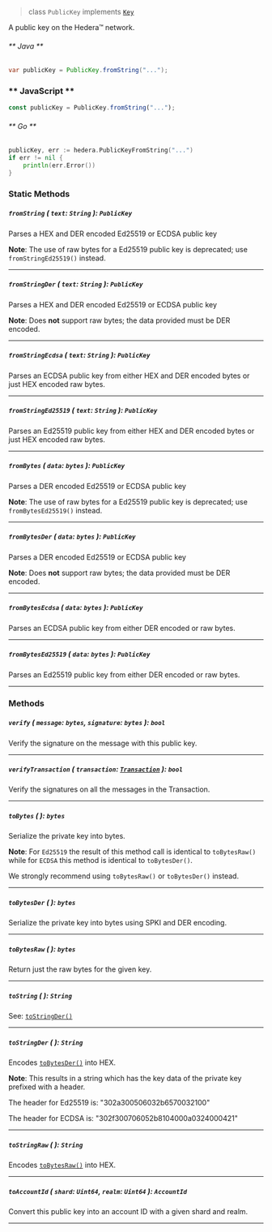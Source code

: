 > class `PublicKey` implements [`Key`](reference/cryptography/Key.md)

A public key on the Hedera™ network.

<!-- tabs:start -->

###### ** Java **

```java
var publicKey = PublicKey.fromString("...");
```

### ** JavaScript **

```javascript
const publicKey = PublicKey.fromString("...");
```

###### ** Go **

```go
publicKey, err := hedera.PublicKeyFromString("...")
if err != nil {
    println(err.Error())
}
```

<!-- tabs:end -->

### Static Methods

##### `fromString` ( `text`: `String` ): `PublicKey`

Parses a HEX and DER encoded Ed25519 or ECDSA public key

**Note**: The use of raw bytes for a Ed25519 public key is deprecated; use `fromStringEd25519()` instead.

---

##### `fromStringDer` ( `text`: `String` ): `PublicKey`

Parses a HEX and DER encoded Ed25519 or ECDSA public key

**Note**: Does **not** support raw bytes; the data provided must be DER encoded.

---

##### `fromStringEcdsa` ( `text`: `String` ): `PublicKey`

Parses an ECDSA public key from either HEX and DER encoded bytes or just HEX encoded raw bytes.

---

##### `fromStringEd25519` ( `text`: `String` ): `PublicKey`

Parses an Ed25519 public key from either HEX and DER encoded bytes or just HEX encoded raw bytes.

---

##### `fromBytes` ( `data`: `bytes` ): `PublicKey`

Parses a DER encoded Ed25519 or ECDSA public key

**Note**: The use of raw bytes for a Ed25519 public key is deprecated; use `fromBytesEd25519()` instead.

---

##### `fromBytesDer` ( `data`: `bytes` ): `PublicKey`

Parses a DER encoded Ed25519 or ECDSA public key

**Note**: Does **not** support raw bytes; the data provided must be DER encoded.

---

##### `fromBytesEcdsa` ( `data`: `bytes` ): `PublicKey`

Parses an ECDSA public key from either DER encoded or raw bytes.

---

##### `fromBytesEd25519` ( `data`: `bytes` ): `PublicKey`

Parses an Ed25519 public key from either DER encoded or raw bytes.

---

### Methods

##### `verify` ( `message`: `bytes`, `signature`: `bytes` ): `bool`

Verify the signature on the message with this public key.

---

##### `verifyTransaction` ( `transaction`: [`Transaction`](reference/core/Transaction.md) ): `bool`

Verify the signatures on all the messages in the Transaction.

---

##### `toBytes` ( ): `bytes`

Serialize the private key into bytes.

**Note**: For `Ed25519` the result of this method call is identical to `toBytesRaw()` while for `ECDSA`
this method is identical to `toBytesDer()`.

We strongly recommend using `toBytesRaw()` or `toBytesDer()` instead.

---

##### `toBytesDer` ( ): `bytes`

Serialize the private key into bytes using SPKI and DER encoding.

---

##### `toBytesRaw` ( ): `bytes`

Return just the raw bytes for the given key.

---

##### `toString` ( ): `String`

See: [`toStringDer()`](#tostringder-string)

---

##### `toStringDer` ( ): `String`

Encodes [`toBytesDer()`](#tostringder-string) into HEX.

**Note**: This results in a string which has the key data of the private key prefixed with a header.

The header for Ed25519 is: "302a300506032b6570032100"

The header for ECDSA is: "302f300706052b8104000a0324000421"

---

##### `toStringRaw` ( ): `String`

Encodes [`toBytesRaw()`](#tostringder-string) into HEX.

---

##### `toAccountId` ( `shard`: `Uint64`, `realm`: `Uint64` ): `AccountId`

Convert this public key into an account ID with a given shard and realm.

---
